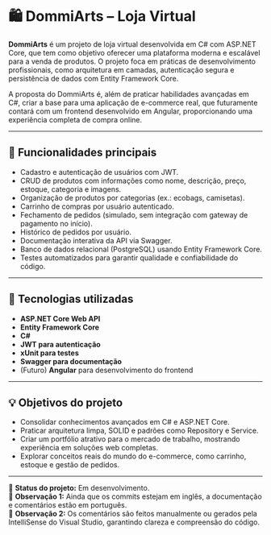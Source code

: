 ﻿# 🛍️ DommiArts – Loja Virtual

**DommiArts** é um projeto de loja virtual desenvolvida em C# com ASP.NET Core, que tem como objetivo oferecer uma plataforma moderna e escalável para a venda de produtos. O projeto foca em práticas de desenvolvimento profissionais, como arquitetura em camadas, autenticação segura e persistência de dados com Entity Framework Core.

A proposta do DommiArts é, além de praticar habilidades avançadas em C#, criar a base para uma aplicação de e-commerce real, que futuramente contará com um frontend desenvolvido em Angular, proporcionando uma experiência completa de compra online.

---

## 🎯 Funcionalidades principais

- Cadastro e autenticação de usuários com JWT.
- CRUD de produtos com informações como nome, descrição, preço, estoque, categoria e imagens.
- Organização de produtos por categorias (ex.: ecobags, camisetas).
- Carrinho de compras por usuário autenticado.
- Fechamento de pedidos (simulado, sem integração com gateway de pagamento no início).
- Histórico de pedidos por usuário.
- Documentação interativa da API via Swagger.
- Banco de dados relacional (PostgreSQL) usando Entity Framework Core.
- Testes automatizados para garantir qualidade e confiabilidade do código.

---

## 🚀 Tecnologias utilizadas

- **ASP.NET Core Web API**
- **Entity Framework Core**
- **C#**
- **JWT para autenticação**
- **xUnit para testes**
- **Swagger para documentação**
- (Futuro) **Angular** para desenvolvimento do frontend

---

## 💡 Objetivos do projeto

- Consolidar conhecimentos avançados em C# e ASP.NET Core.
- Praticar arquitetura limpa, SOLID e padrões como Repository e Service.
- Criar um portfólio atrativo para o mercado de trabalho, mostrando experiência em soluções web completas.
- Explorar conceitos reais do mundo do e-commerce, como carrinho, estoque e gestão de pedidos.

---

🔗 **Status do projeto:** Em desenvolvimento.  
🔗 **Observação 1:** Ainda que os commits estejam em inglês, a documentação e comentários estão em português.  
🔗 **Observação 2:** Os comentários são feitos manualmente ou gerados pela IntelliSense do Visual Studio, garantindo clareza e compreensão do código.
